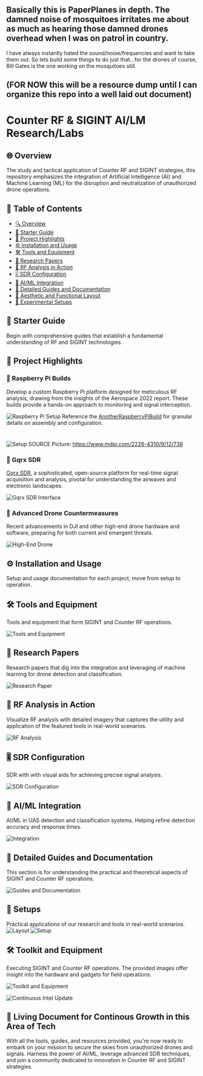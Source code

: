 ## Basically this is PaperPlanes in depth. The damned noise of mosquitoes irritates me about as much as hearing those damned drones overhead when I was on patrol in country. 
I have always instantly hated the sound/noise/frequencies and want to take them out. So lets build some things to do just that...for the drones of course, Bill Gates is the one working on the mosquitoes still.

## (FOR NOW this will be a resource dump until I can organize this repo into a well laid out document)

# Counter RF & SIGINT AI/LM Research/Labs

## 🌐 Overview
The study and tactical application of Counter RF and SIGINT strategies, this repository emphasizes the integration of Artificial Intelligence (AI) and Machine Learning (ML) for the disruption and neutralization of unauthorized drone operations.

## 📑 Table of Contents
- [🔍 Overview](#-overview)
- [🔰 Starter Guide](#-starter-guide)
- [🚀 Project Highlights](#-project-highlights)
- [⚙️ Installation and Usage](#-installation-and-usage)
- [🛠️ Tools and Equipment](#-tools-and-equipment)
- [📄 Research Papers](#-research-papers)
- [🔬 RF Analysis in Action](#-rf-analysis-in-action)
- [🎚️ SDR Configuration](#-sdr-configuration)
- [🤖 AI/ML Integration](#-aiml-integration)
- [📘 Detailed Guides and Documentation](#-detailed-guides-and-documentation)
- [🎨 Aesthetic and Functional Layout](#-aesthetic-and-functional-layout)
- [🧪 Experimental Setups](#-experimental-setups)

## 🔰 Starter Guide
Begin with comprehensive guides that establish a fundamental understanding of RF and SIGINT technologies.

## 🚀 Project Highlights

### 🥧 Raspberry Pi Builds
Develop a custom Raspberry Pi platform designed for meticulous RF analysis, drawing from the insights of the Aerospace 2022 report. These builds provide a hands-on approach to monitoring and signal interception.

![Raspberry Pi Setup](https://github.com/TreadSoftly/Projects/assets/121847455/bbcc2a1e-83e6-48f4-832a-141d2d3810bc)
Reference the [AnotherRaspberryPiBuild](https://github.com/TreadSoftly/Projects/blob/main/AnotherRaspberryPiBuild.md) for granular details on assembly and configuration.


# 
![Setup](https://github.com/TreadSoftly/Projects/assets/121847455/c8747ec0-4e4a-4781-9b97-e4b19b4adb8b)
SOURCE Picture: https://www.mdpi.com/2226-4310/9/12/738

### 📡 Gqrx SDR
[Gqrx SDR](https://www.gqrx.dk/), a sophisticated, open-source platform for real-time signal acquisition and analysis, pivotal for understanding the airwaves and electronic landscapes.

![Gqrx SDR Interface](https://github.com/TreadSoftly/Projects/assets/121847455/310d9fce-338e-4a51-8cff-4ec1639feb89)

### 🚁 Advanced Drone Countermeasures
Recent advancements in DJI and other high-end drone hardware and software, preparing for both current and emergent threats.

![High-End Drone](https://github.com/TreadSoftly/Projects/assets/121847455/1e34ec02-524c-4d0a-9bef-6c37a26303a6)

## ⚙️ Installation and Usage
Setup and usage documentation for each project, move from setup to operation.

## 🛠️ Tools and Equipment
Tools and equipment that form SIGINT and Counter RF operations.

![Tools and Equipment](https://github.com/TreadSoftly/Projects/assets/121847455/c8747ec0-4e4a-4781-9b97-e4b19b4adb8b)

## 📄 Research Papers
Research papers that dig into the integration and leveraging of machine learning for drone detection and classification.

![Research Paper](https://github.com/TreadSoftly/Projects/assets/121847455/13a4d9ef-e76c-48e9-8ac4-17520701102f)

## 🔬 RF Analysis in Action
Visualize RF analysis with detailed imagery that captures the utility and application of the featured tools in real-world scenarios.

![RF Analysis](https://github.com/TreadSoftly/Projects/assets/121847455/66947de1-0139-4071-894a-103e4e5d721f)

## 🎚️ SDR Configuration
SDR with with visual aids for achieving precise signal analysis.

![SDR Configuration](https://github.com/TreadSoftly/Projects/assets/121847455/cb5a9443-e099-43ba-83f7-20c9416edce8)

## 🤖 AI/ML Integration
AI/ML in UAS detection and classification systems. Helping refine detection accuracy and response times.

![Integration](https://github.com/TreadSoftly/Projects/assets/121847455/1e34ec02-524c-4d0a-9bef-6c37a26303a6)

## 📖 Detailed Guides and Documentation
This section is for understanding the practical and theoretical aspects of SIGINT and Counter RF operations.

![Guides and Documentation](https://github.com/TreadSoftly/Projects/assets/121847455/13a4d9ef-e76c-48e9-8ac4-17520701102f)


## 🧪 Setups
Practical applications of our research and tools in real-world scenarios.
![Layout](https://github.com/TreadSoftly/Projects/assets/121847455/bbcc2a1e-83e6-48f4-832a-141d2d3810bc)
![Setup](https://github.com/TreadSoftly/Projects/assets/121847455/c8747ec0-4e4a-4781-9b97-e4b19b4adb8b)

## 🛠️ Toolkit and Equipment
Executing SIGINT and Counter RF operations. The provided images offer insight into the hardware and gadgets for field operations.

![Toolkit and Equipment](https://github.com/TreadSoftly/Projects/assets/121847455/66947de1-0139-4071-894a-103e4e5d721f)

![Continuous Intel Update](https://github.com/TreadSoftly/Projects/assets/121847455/cb5a9443-e099-43ba-83f7-20c9416edce8)

## 🚀 Living Document for Continous Growth in this Area of Tech
With all the tools, guides, and resources provided, you're now ready to embark on your mission to secure the skies from unauthorized drones and signals. Harness the power of AI/ML, leverage advanced SDR techniques, and join a community dedicated to innovation in Counter RF and SIGINT strategies.
